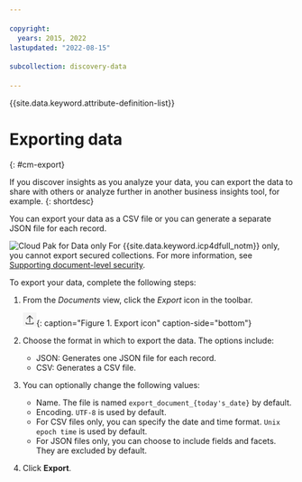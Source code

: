 ```yaml
---

copyright:
  years: 2015, 2022
lastupdated: "2022-08-15"

subcollection: discovery-data

---
```


{{site.data.keyword.attribute-definition-list}}

# Exporting data
{: #cm-export}

If you discover insights as you analyze your data, you can export the data to share with others or analyze further in another business insights tool, for example.
{: shortdesc}

You can export your data as a CSV file or you can generate a separate JSON file for each record.

![Cloud Pak for Data only](images/desktop.png) For {{site.data.keyword.icp4dfull_notm}} only, you cannot export secured collections. For more information, see [Supporting document-level security](/docs/discovery-data?topic=discovery-data-collection-types#configuredls).

To export your data, complete the following steps:

1.  From the *Documents* view, click the *Export* icon in the toolbar.

    ![Export icon](images/cm-export-icon.png){: caption="Figure 1. Export icon" caption-side="bottom"} 

1.  Choose the format in which to export the data. The options include:

    -   JSON:  Generates one JSON file for each record.
    -   CSV: Generates a CSV file.
    <!---   CSV with advanced options: Generates a CSV file that excludes any fields or facets that you choose to exclude from the export.-->

1.  You can optionally change the following values:

    -   Name. The file is named `export_document_{today's_date}` by default.
    -   Encoding. `UTF-8` is used by default.
    -   For CSV files only, you can specify the date and time format. `Unix epoch time` is used by default.
    -   For JSON files only, you can choose to include fields and facets. They are excluded by default.

1.  Click **Export**.
